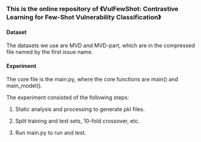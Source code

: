 ### This is the online repository of 《VulFewShot: Contrastive Learning for Few-Shot Vulnerability Classification》

#### Dataset

The datasets we use are MVD and MVD-part, which are in the compressed file named by the first issue name.

#### Experiment

The core file is the main.py, where the core functions are main() and main_model().

The experiment consisted of the following steps:

1. Static analysis and processing to generate pkl files.

2. Split training and test sets, 10-fold crossover, etc.

3. Run main.py to run and test.
